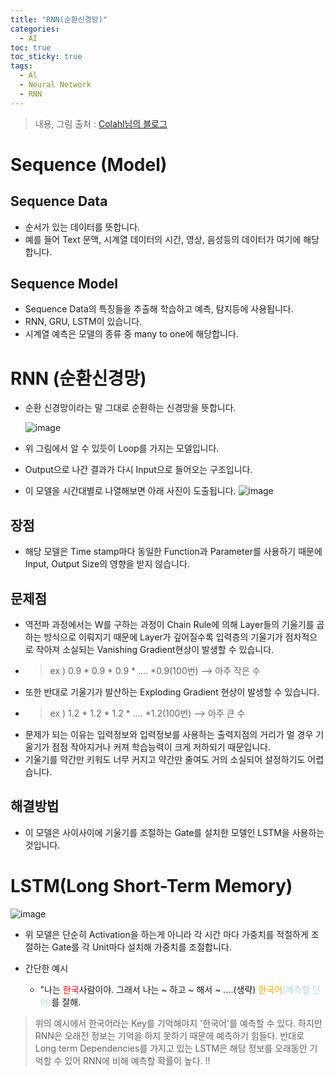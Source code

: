 ```yaml
---
title: "RNN(순환신경망)"
categories:
  - AI
toc: true
toc_sticky: true
tags:
  - Al
  - Neural Network
  - RNN
---
```


> 내용, 그림 출처 : [Colahl님의 블로그](http://colah.github.io/posts/2015-08-Understanding-LSTMs/)
# Sequence (Model)

## Sequence Data 
- 순서가 있는 데이터를 뜻합니다. 
- 예를 들어 Text 문맥, 시계열 데이터의 시간, 영상, 음성등의 데이터가 여기에 해당합니다. 

## Sequence Model
- Sequence Data의 특징들을 추출해 학습하고 예측, 탐지등에 사용됩니다.
- RNN, GRU, LSTM이 있습니다. 
- 시계열 예측은 모델의 종류 중 many to one에 해당합니다.


# RNN (순환신경망)
- 순환 신경망이라는 말 그대로 순환하는 신경망을 뜻합니다. 

    ![image](https://user-images.githubusercontent.com/38587274/149100938-0a899a7f-ec4d-4a25-acb4-144699d322aa.png)

- 위 그림에서 알 수 있듯이 Loop를 가지는 모델입니다. 
- Output으로 나간 결과가 다시 Input으로 들어오는 구조입니다. 
- 이 모델을 시간대별로 나열해보면 아래 사진이 도출됩니다. 
    ![image](https://user-images.githubusercontent.com/38587274/149110180-431a0fb4-2182-447d-bd70-28b50eb1e6e3.png)
## 장점
-  해당 모델은 Time stamp마다 동일한 Function과 Parameter를 사용하기 때문에 Input, Output Size의 영향을 받지 않습니다. 

## 문제점
- 역전파 과정에서는 W를 구하는 과정이 Chain Rule에 의해 Layer들의 기울기를 곱하는 방식으로 이뤄지기 때문에 Layer가 깊어질수록  입력층의 기울기가 점차적으로 작아져 소실되는 Vanishing Gradient현상이 발생할 수 있습니다.
- > ex ) 0.9 * 0.9 * 0.9 * .... *0.9(100번) --> 아주 작은 수 
-  또한 반대로 기울기가 발산하는 Exploding Gradient 현상이 발생할 수 있습니다.
- > ex ) 1.2 * 1.2 * 1.2 * .... *1.2(100번) --> 아주 큰 수 
- 문제가 되는 이유는 입력정보와 입력정보를 사용하는 출력지점의 거리가 멀 경우 기울기가 점점 작아지거나 커져 학습능력이 크게 저하되기 때문입니다. 
- 기울기를 약간만 키워도 너무 커지고 약간만 줄여도 거의 소실되어 설정하기도 어렵습니다. 

## 해결방법
- 이 모델은 사이사이에 기울기를 조절하는 Gate를 설치한 모델인 LSTM을 사용하는 것입니다.

# LSTM(Long Short-Term Memory)

![image](https://user-images.githubusercontent.com/38587274/149119762-cf8a314d-5114-49f3-9263-0bf010cf37e7.png)

- 위 모델은 단순히 Activation을 하는게 아니라 각 시간 마다 가중치를 적절하게 조절하는 Gate를 각 Unit마다 설치해 가중치를 조절합니다. 

- 간단한 예시
    - "나는 <span style = "color:red"> 한국</span>사람이야. 그래서 나는 ~ 하고 ~ 해서 ~ ....(생략) <span style = "color:orange"> 한국어<span style = "color:lightblue">(예측할 단어)</span></span>를 잘해.
    
> 위의 예시에서 한국어라는 Key를 기억해야지 '한국어'를 예측할 수 있다. 하지만 RNN은 오래전 정보는 기억을 하지 못하기 때문에 예측하기 힘들다. 반대로 Long term Dependencies를 가지고 있는 LSTM은 해당 정보를 오래동안 기억할 수 있어 RNN에 비해 예측할 확률이 높다. !!
